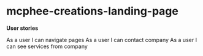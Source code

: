 # mcphee-creations-landing-page

**User stories**

As a user I can navigate pages
As a user I can contact company
As a user I can see services from company
